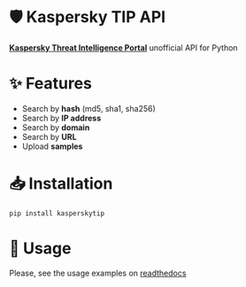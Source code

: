 # 🛡️ Kaspersky TIP API

**[Kaspersky Threat Intelligence Portal](https://opentip.kaspersky.com/)** unofficial API for Python

# ✨ Features
- Search by **hash** (md5, sha1, sha256)
- Search by **IP address**
- Search by **domain**
- Search by **URL**
- Upload **samples**

# 📥 Installation

```
pip install kasperskytip
```

# 📝 Usage

Please, see the usage examples on [readthedocs](https://kaspersky-tip.readthedocs.io/en/latest/)
